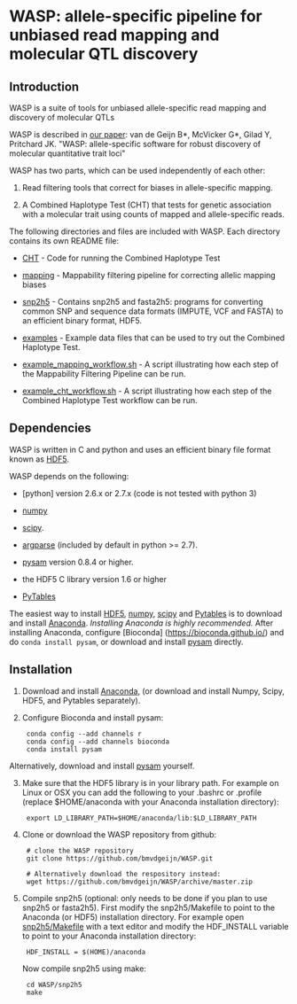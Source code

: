 # WASP: allele-specific pipeline for unbiased read mapping and molecular QTL discovery

## Introduction

WASP is a suite of tools for unbiased allele-specific read mapping and
discovery of molecular QTLs

WASP is described in
[our paper](http://biorxiv.org/content/early/2014/11/07/011221): van
de Geijn B\*, McVicker G\*, Gilad Y, Pritchard JK. "WASP:
allele-specific software for robust discovery of molecular
quantitative trait loci"

WASP has two parts, which can be used independently of each
other: 

1. Read filtering tools that correct for biases in allele-specific
   mapping. 

2. A Combined Haplotype Test (CHT) that tests for genetic association
   with a molecular trait using counts of mapped and allele-specific
   reads.

The following directories and files are included with WASP.
Each directory contains its own README file:

* [CHT](./CHT) - Code for running the Combined Haplotype Test

* [mapping](./mapping) - Mappability filtering pipeline for correcting allelic mapping biases

* [snp2h5](./snp2h5) - Contains snp2h5 and fasta2h5:  programs for converting
  common SNP and sequence data formats (IMPUTE, VCF and FASTA)
  to an efficient binary format, HDF5.

* [examples](./examples) - Example data files that can be used to try out the
  Combined Haplotype Test.

* [example_mapping_workflow.sh](./examples/example_mapping_workflow.sh) - A script illustrating
  how each step of the Mappability Filtering Pipeline can be run. 

* [example_cht_workflow.sh](./examples/example_cht_workflow.sh) - A script illustrating
  how each step of the Combined Haplotype Test workflow can be run.


## Dependencies

WASP is written in C and python and uses an efficient binary file format
known as [HDF5](https://www.hdfgroup.org/HDF5/).

WASP depends on the following:

* [python] version 2.6.x or 2.7.x (code is not tested with python 3)

* [numpy](http://www.numpy.org)

* [scipy](http://www.scipy.org).

* [argparse](https://code.google.com/p/argparse/) (included by default in python >= 2.7).

* [pysam](https://github.com/pysam-developers/pysam) version 0.8.4 or higher.

* the HDF5 C library version 1.6 or higher

* [PyTables](http://www.pytables.org/)


The easiest way to install [HDF5](https://www.hdfgroup.org/HDF5/),
[numpy](http://www.numpy.org), [scipy](http://scipy.org) and
[Pytables](http://www.pytables.org/) is to download and install
[Anaconda](http://continuum.io/downloads). *Installing Anaconda is
highly recommended.* After installing Anaconda, configure [Bioconda] (https://bioconda.github.io/)
and do `conda install pysam`, or download and install 
[pysam](https://github.com/pysam-developers/pysam) directly.


## Installation

1. Download and install [Anaconda](http://continuum.io/downloads),
(or download and install Numpy, Scipy, HDF5, and Pytables separately).

2. Configure Bioconda and install pysam:

		conda config --add channels r
		conda config --add channels bioconda
		conda install pysam
  Alternatively, download and install [pysam](https://github.com/pysam-developers/pysam)
  yourself.

3. Make sure that the HDF5 library is in your library path. For example 
on Linux or OSX you can add the following to your .bashrc or .profile (replace
$HOME/anaconda with your Anaconda installation directory):

		export LD_LIBRARY_PATH=$HOME/anaconda/lib:$LD_LIBRARY_PATH

4. Clone or download the WASP repository from github:

		# clone the WASP repository
		git clone https://github.com/bmvdgeijn/WASP.git

		# Alternatively download the respository instead:
		wget https://github.com/bmvdgeijn/WASP/archive/master.zip

5. Compile snp2h5 (optional: only needs to be done if you plan to use
snp2h5 or fasta2h5). First modify the snp2h5/Makefile to point to the
Anaconda (or HDF5) installation directory. For example open
[snp2h5/Makefile](snp2h5/Makefile) with a text editor and modify the
HDF_INSTALL variable to point to your Anaconda installation directory:

		HDF_INSTALL = $(HOME)/anaconda

	Now compile snp2h5 using make:

		cd WASP/snp2h5
		make


